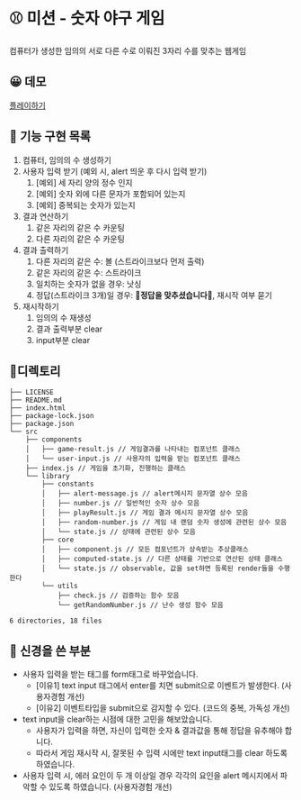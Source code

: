 # ⚾ 미션 - 숫자 야구 게임

컴퓨터가 생성한 임의의 서로 다른 수로 이뤄진 3자리 수를 맞추는 웹게임

## 😀 데모

[플레이하기](https://jho2301.github.io/javascript-baseball-precourse/)

## 🎯 기능 구현 목록

1. 컴퓨터, 임의의 수 생성하기
2. 사용자 입력 받기 (예외 시, alert 띄운 후 다시 입력 받기)
   1. [예외] 세 자리 양의 정수 인지
   2. [예외] 숫자 외에 다른 문자가 포함되어 있는지
   3. [예외] 중복되는 숫자가 있는지
3. 결과 연산하기
   1. 같은 자리의 같은 수 카운팅
   2. 다른 자리의 같은 수 카운팅
4. 결과 출력하기
   1. 다른 자리의 같은 수: 볼 (스트라이크보다 먼저 출력)
   2. 같은 자리의 같은 수: 스트라이크
   3. 일치하는 숫자가 없을 경우: 낫싱
   4. 정답(스트라이크 3개)일 경우: 🎉**정답을 맞추셨습니다**🎉, 재시작 여부 묻기
5. 재시작하기
   1. 임의의 수 재생성
   2. 결과 출력부분 clear
   3. input부분 clear

## 🌲디렉토리

```plaintext
├── LICENSE
├── README.md
├── index.html
├── package-lock.json
├── package.json
└── src
    ├── components
    │   ├── game-result.js // 게임결과를 나타내는 컴포넌트 클래스
    │   └── user-input.js // 사용자의 입력을 받는 컴포넌트 클래스
    ├── index.js // 게임을 초기화, 진행하는 클래스
    └── library
        ├── constants
        │   ├── alert-message.js // alert메시지 문자열 상수 모음
        │   ├── number.js // 일반적인 숫자 상수 모음
        │   ├── playResult.js // 게임 결과 메시지 문자열 상수 모음
        │   ├── random-number.js // 게임 내 랜덤 숫자 생성에 관련된 상수 모음
        │   └── state.js // 상태에 관련된 상수 모음
        ├── core
        │   ├── component.js // 모든 컴포넌트가 상속받는 추상클래스
        │   ├── computed-state.js // 다른 상태를 기반으로 연산된 상태 클래스
        │   └── state.js // observable, 값을 set하면 등록된 render들을 수행한다
        └── utils
            ├── check.js // 검증하는 함수 모음
            └── getRandomNumber.js // 난수 생성 함수 모음

6 directories, 18 files
```

## 👀 신경을 쓴 부분

- 사용자 입력을 받는 태그를 form태그로 바꾸었습니다.
  - [이유1] text input 태그에서 enter를 치면 submit으로 이벤트가 발생한다. (사용자경험 개선)
  - [이유2] 이벤트타입을 submit으로 감지할 수 있다. (코드의 중복, 가독성 개선)
- text input을 clear하는 시점에 대한 고민을 해보았습니다.
  - 사용자가 입력을 하면, 자신이 입력한 숫자 & 결과값을 통해 정답을 유추해야 합니다.
  - 따라서 게임 재시작 시, 잘못된 수 입력 시에만 text input태그를 clear 하도록 하였습니다.
- 사용자 입력 시, 에러 요인이 두 개 이상일 경우 각각의 요인을 alert 메시지에서 파악할 수 있도록 하였습니다. (사용자경험 개선)
